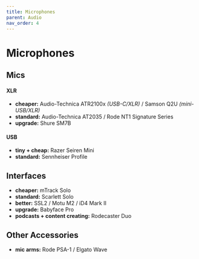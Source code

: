 ```yaml
---
title: Microphones
parent: Audio
nav_order: 4
---
```

# Microphones

## Mics

#### XLR

- **cheaper:** Audio-Technica ATR2100x *(USB-C/XLR)* / Samson Q2U *(mini-USB/XLR)*
- **standard:** Audio-Technica AT2035 / Rode NT1 Signature Series
- **upgrade:** Shure SM7B

#### USB

- **tiny + cheap:** Razer Seiren Mini
- **standard:** Sennheiser Profile

## Interfaces

- **cheaper:** mTrack Solo
- **standard:** Scarlett Solo
- **better:** SSL2 / Motu M2 / iD4 Mark II
- **upgrade:** Babyface Pro
- **podcasts + content creating:** Rodecaster Duo

## Other Accessories

- **mic arms:** Rode PSA-1 / Elgato Wave
